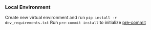 ### Local Environment
Create new virtual environment and run `pip install -r dev_requirements.txt`
Run `pre-commit install` to initialize [pre-commit](https://pre-commit.com/)
